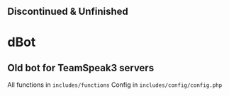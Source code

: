 ## Discontinued & Unfinished
# dBot
## Old bot for TeamSpeak3 servers

All functions in `includes/functions`
Config in `includes/config/config.php`
